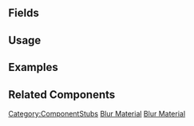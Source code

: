 <languages></languages> <translate>

## Fields

## Usage

## Examples

## Related Components

</translate>

[Category:ComponentStubs](Category:ComponentStubs "wikilink") [Blur
Material](Category:Components{{#translation:}} "wikilink") [Blur
Material](Category:Components:Assets:Materials:Filters{{#translation:}} "wikilink")